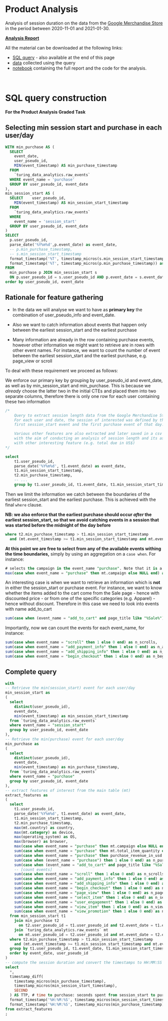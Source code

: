 # Product Analysis
Analysis of session duration on the data from the [Google Merchandise Store](https://shop.googlemerchandisestore.com/) in the period between 2020-11-01 and 2021-01-30.

**[Analysis Report](https://tc-product-analysis.netlify.app/)**

All the material can be downloaded at the following links:
- [SQL query](https://tc-product-analysis.netlify.app/product_analysis_SQL_query.sql) - also available at the end of this page
- [data](https://tc-product-analysis.netlify.app/Graded_Task_Data.csv) collected using the query
- [notebook](https://tc-product-analysis.netlify.app/Graded_Task.Rmd) containing the full report and the code for the analysis.


<br>

# SQL query construction
**For the Product Analysis Graded Task**


## Selecting min session start and purchase in each user/day

```sql
WITH min_purchase AS (
  SELECT
    event_date,
    user_pseudo_id,
    MIN(event_timestamp) AS min_purchase_timestamp
  FROM
    `turing_data_analytics.raw_events`
  WHERE event_name = 'purchase'
  GROUP BY user_pseudo_id, event_date
),
min_session_start AS (
  SELECT    user_pseudo_id,
    MIN(event_timestamp) AS min_session_start_timestamp
  FROM
    `turing_data_analytics.raw_events`
  WHERE
    event_name = 'session_start'
  GROUP BY user_pseudo_id, event_date
)
SELECT
  p.user_pseudo_id,
  parse_date('%Y%m%d',p.event_date) as event_date,
  -- p.min_purchase_timestamp,
  -- s.min_session_start_timestamp
  format_timestamp('%T', timestamp_micros(s.min_session_start_timestamp)) as first_session_start,
  format_timestamp('%T', timestamp_micros(p.min_purchase_timestamp)) as first_purchase,
FROM
  min_purchase p JOIN min_session_start s 
  ON p.user_pseudo_id = s.user_pseudo_id AND p.event_date = s.event_date
order by user_pseudo_id, event_date
```
    

## Rationale for feature gathering 

- In the data we will analyse we want to have as **primary key** the combination of user_pseudo_info and event_date.

- Also we want to catch information about events that happen only between the earliest session_start and the earliest purchase

- Many information are already in the row containing purchase events, however other information we might want to retrieve are in rows with other event names. For instance, we want to count the number of event between the earliest session_start and the earliest purchase, e.g. page_view or scroll

To deal with these requirement we proceed as follows:

We enforce our primary key by grouping by user_pseudo_id and event_date, as well as by min_session_start and min_purchase. This is because we _already_ choose the latter two in the initial CTEs and placed them into two separate columns, therefore there is only one row for each user containing these two information

```sql
/*
    Query to extract session length data from the Google Merchandise Store.
    For each user and date, the session of interested was defined by the 
    first session_start event and the first purchase event of that day.

    Various other features are also extracted and later saved in a csv file
    with the aim of conducting an analysis of session length and its association
    with other interesting feature (e.g. total due in US$)
*/

select
	t1.user_pseudo_id,
	parse_date('%Y%m%d', t1.event_date) as event_date,
	t1.min_session_start_timestamp,
	t2.min_purchase_timestamp,
	-- ...
	group by t1.user_pseudo_id, t1.event_date, t1.min_session_start_timestamp, t2.min_purchase_timestamp
```

Then we limit the information we catch between the boundaries of the earliest session_start and the earliest purchase. This is achieved with the final `where` clause.

**NB: we also enforce that the earliest purchase should occur *****after***** the earliest session_start, so that we avoid catching events in a session that was started before the midnight of the day before** 

```sql
where t2.min_purchase_timestamp > t1.min_session_start_timestamp 
  and (mt.event_timestamp >= t1.min_session_start_timestamp and mt.event_timestamp <= t2.min_purchase_timestamp) 
```

**At this point we are free to select from any of the available events withing the time boundaries,** simply by using an aggregation on a `case when`. For instance:

```sql
# selects the campaign in the event_name "purchase". Note that it is a string, so we want to use the MAX aggregation
max(case when event_name = "purchase" then mt.campaign else NULL end) as campaign,
```

An interesting case is when we want to retrieve an information which is ****not**** in either the session_start or purchase event. For instance, we want to know whether the items added to the cart come from the Sale page - hence with discounted price - or from one of the specific categories (e.g. Apparel) - hence without discount. Therefore in this case we need to look into events with name add_to_cart

```sql
sum(case when (event_name = "add_to_cart" and page_title like "%Sale%") then 1 else 0 end) as is_on_sale,
```

Importantly, now we can count the events for each event_name, for instance:

```sql
sum(case when event_name = "scroll" then 1 else 0 end) as n_scrolls,
sum(case when event_name = "add_payment_info" then 1 else 0 end) as n_add_payment_info,
sum(case when event_name = "add_shipping_info" then 1 else 0 end) as n_add_shipping_info,
sum(case when event_name = "begin_checkout" then 1 else 0 end) as n_begin_checkout,
```

## Complete query

```sql
with
-- Retrieve the min(session_start) event for each user/day
min_session_start as
(
  select
    distinct(user_pseudo_id),
    event_date,
    min(event_timestamp) as min_session_start_timestamp 
  from `turing_data_analytics.raw_events`
  where event_name = "session_start"
  group by user_pseudo_id, event_date
),
-- Retrieve the min(purchase) event for each user/day
min_purchase as
(
  select
    distinct(user_pseudo_id),
    event_date,
    min(event_timestamp) as min_purchase_timestamp,
  from `turing_data_analytics.raw_events`
  where event_name = "purchase"
  group by user_pseudo_id, event_date
),
-- extract features of interest from the main table (mt)
extract_features as
(
  select 
    t1.user_pseudo_id,
    parse_date('%Y%m%d', t1.event_date) as event_date,
    t1.min_session_start_timestamp,
    t2.min_purchase_timestamp,
    max(mt.country) as country,
    max(mt.category) as device,
    max(operating_system) as OS,
    max(browser) as browser,
    max(case when event_name = "purchase" then mt.campaign else NULL end) as campaign,
    sum(case when event_name = "purchase" then mt.total_item_quantity else 0 end) as n_items,
    sum(case when event_name = "purchase" then purchase_revenue_in_usd else 0 end) as total_due,
    sum(case when (event_name = "purchase") then 1 else 0 end) as n_purchases, -- ckeckpoint: all rows should be = 1
    sum(case when (event_name = "add_to_cart" and page_title like "%Sale%") then 1 else 0 end) as is_on_sale,
    -- [count events]
    sum(case when event_name = "scroll" then 1 else 0 end) as n_scrolls,
    sum(case when event_name = "add_payment_info" then 1 else 0 end) as n_add_payment_info,
    sum(case when event_name = "add_shipping_info" then 1 else 0 end) as n_add_shipping_info,
    sum(case when event_name = "begin_checkout" then 1 else 0 end) as n_begin_checkout,
    sum(case when event_name = "page_view" then 1 else 0 end) as n_page_view,
    sum(case when event_name = "select_item" then 1 else 0 end) as n_select_item,
    sum(case when event_name = "user_engagement" then 1 else 0 end) as n_user_engagement,
    sum(case when event_name = "view_item" then 1 else 0 end) as n_view_item,
    sum(case when event_name = "view_promotion" then 1 else 0 end) as n_view_promotion,
  from min_session_start t1 
    join min_purchase t2
      on t2.user_pseudo_id = t1.user_pseudo_id and t2.event_date = t1.event_date
    join `turing_data_analytics.raw_events` mt 
      on mt.user_pseudo_id = t2.user_pseudo_id and mt.event_date = t2.event_date
  where t2.min_purchase_timestamp > t1.min_session_start_timestamp 
    and (mt.event_timestamp >= t1.min_session_start_timestamp and mt.event_timestamp <= t2.min_purchase_timestamp) 
  group by t1.user_pseudo_id, t1.event_date, t1.min_session_start_timestamp, t2.min_purchase_timestamp
  order by event_date, user_pseudo_id
)
-- compute the session duration and convert the timestamps to HH:MM:SS
select
  *,
  timestamp_diff(
    timestamp_micros(min_purchase_timestamp), 
    timestamp_micros(min_session_start_timestamp), 
    SECOND
  ) AS TTP, # time to purchase: seconds spent from session_start to purchase
  format_timestamp('%H:%M:%S', timestamp_micros(min_session_start_timestamp)) as min_session_start_time,
  format_timestamp('%H:%M:%S', timestamp_micros(min_purchase_timestamp)) as min_purchase_time,
from extract_features
;
```
